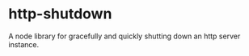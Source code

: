 http-shutdown
=============

A node library for gracefully and quickly shutting down an http server instance.

